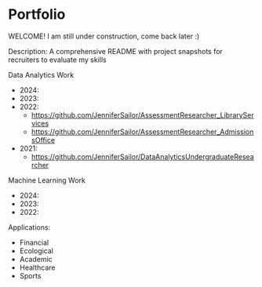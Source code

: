 # Portfolio

WELCOME! I am still under construction, come back later :)

Description:
A comprehensive README with project snapshots for recruiters to evaluate my skills

Data Analytics Work
- 2024:
- 2023:
- 2022:
  - https://github.com/JenniferSailor/AssessmentResearcher_LibraryServices
  - https://github.com/JenniferSailor/AssessmentResearcher_AdmissionsOffice
- 2021:
  - https://github.com/JenniferSailor/DataAnalyticsUndergraduateResearcher


Machine Learning Work
- 2024:
- 2023:
- 2022:



Applications:
- Financial
- Ecological
- Academic
- Healthcare
- Sports

